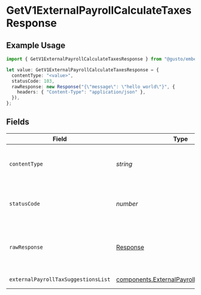 # GetV1ExternalPayrollCalculateTaxesResponse

## Example Usage

```typescript
import { GetV1ExternalPayrollCalculateTaxesResponse } from "@gusto/embedded-api/models/operations";

let value: GetV1ExternalPayrollCalculateTaxesResponse = {
  contentType: "<value>",
  statusCode: 103,
  rawResponse: new Response("{\"message\": \"hello world\"}", {
    headers: { "Content-Type": "application/json" },
  }),
};
```

## Fields

| Field                                                                                                  | Type                                                                                                   | Required                                                                                               | Description                                                                                            |
| ------------------------------------------------------------------------------------------------------ | ------------------------------------------------------------------------------------------------------ | ------------------------------------------------------------------------------------------------------ | ------------------------------------------------------------------------------------------------------ |
| `contentType`                                                                                          | *string*                                                                                               | :heavy_check_mark:                                                                                     | HTTP response content type for this operation                                                          |
| `statusCode`                                                                                           | *number*                                                                                               | :heavy_check_mark:                                                                                     | HTTP response status code for this operation                                                           |
| `rawResponse`                                                                                          | [Response](https://developer.mozilla.org/en-US/docs/Web/API/Response)                                  | :heavy_check_mark:                                                                                     | Raw HTTP response; suitable for custom response parsing                                                |
| `externalPayrollTaxSuggestionsList`                                                                    | [components.ExternalPayrollTaxSuggestions](../../models/components/externalpayrolltaxsuggestions.md)[] | :heavy_minus_sign:                                                                                     | Example response                                                                                       |